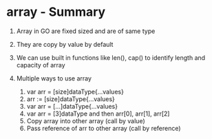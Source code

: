 # array - Summary

1. Array in GO are fixed sized and are of same type

2. They are copy by value by default

3. We can use built in functions like len(), cap() to identify length and capacity of array

4. Multiple ways to use array
    1. var arr = [size]dataType{...values}
    2. arr := [size]dataType{...values}
    3. var arr = [...]dataType{...values}
    4. var arr = [3]dataType and then arr[0], arr[1], arr[2]
    5. Copy array into other array (call by value)
    6. Pass reference of arr to other array (call by reference)